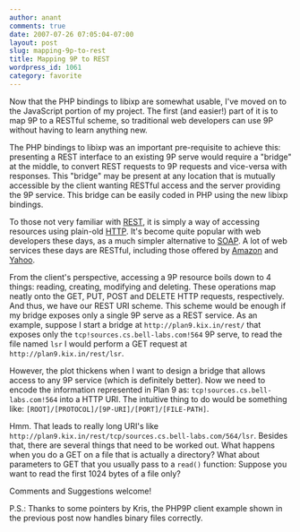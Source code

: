 ```yaml
---
author: anant
comments: true
date: 2007-07-26 07:05:04-07:00
layout: post
slug: mapping-9p-to-rest
title: Mapping 9P to REST
wordpress_id: 1061
category: favorite
---
```


Now that the PHP bindings to libixp are somewhat usable, I've moved on to the JavaScript portion of my project. The first (and easier!) part of it is to map 9P to a RESTful scheme, so traditional web developers can use 9P without having to learn anything new.

The PHP bindings to libixp was an important pre-requisite to achieve this: presenting a REST interface to an existing 9P serve would require a "bridge" at the middle, to convert REST requests to 9P requests and vice-versa with responses. This "bridge" may be present at any location that is mutually accessible by the client wanting RESTful access and the server providing the 9P service. This bridge can be easily coded in PHP using the new libixp bindings.

To those not very familiar with [REST](http://replay.waybackmachine.org/20070818155809/http://en.wikipedia.org/wiki/REST), it is simply a way of accessing resources using plain-old [HTTP](http://replay.waybackmachine.org/20070818155809/http://en.wikipedia.org/wiki/HTTP). It's become quite popular with web developers these days, as a much simpler alternative to [SOAP](http://replay.waybackmachine.org/20070818155809/http://en.wikipedia.org/wiki/SOAP). A lot of web services these days are RESTful, including those offered by [Amazon](http://replay.waybackmachine.org/20070818155809/http://aws.amazon.com/) and [Yahoo](http://replay.waybackmachine.org/20070818155809/http://developer.yahoo.com/search/rest.html).

From the client's perspective, accessing a 9P resource boils down to 4 things: reading, creating, modifying and deleting. These operations map neatly onto the GET, PUT, POST and DELETE HTTP requests, respectively. And thus, we have our REST URI scheme. This scheme would be enough if my bridge exposes only a single 9P serve as a REST service. As an example, suppose I start a bridge at `http://plan9.kix.in/rest/` that exposes only the `tcp!sources.cs.bell-labs.com!564` 9P serve, to read the file named `lsr` I would perform a GET request at `http://plan9.kix.in/rest/lsr`.

However, the plot thickens when I want to design a bridge that allows access to any 9P service (which is definitely better). Now we need to encode the information represented in Plan 9 as: `tcp!sources.cs.bell-labs.com!564` into a HTTP URI. The intuitive thing to do would be something like: `[ROOT]/[PROTOCOL]/[9P-URI]/[PORT]/[FILE-PATH]`.

Hmm. That leads to really long URI's like `http://plan9.kix.in/rest/tcp/sources.cs.bell-labs.com/564/lsr`. Besides that, there are several things that need to be worked out. What happens when you do a GET on a file that is actually a directory? What about parameters to GET that you usually pass to a `read()` function: Suppose you want to read the first 1024 bytes of a file only?

Comments and Suggestions welcome!

P.S.: Thanks to some pointers by Kris, the PHP9P client example shown in the previous post now handles binary files correctly.
